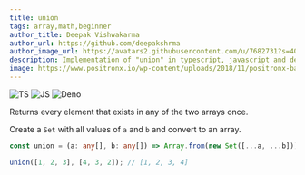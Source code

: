 ```yaml
---
title: union
tags: array,math,beginner
author_title: Deepak Vishwakarma
author_url: https://github.com/deepakshrma
author_image_url: https://avatars2.githubusercontent.com/u/7682731?s=400
description: Implementation of "union" in typescript, javascript and deno.
image: https://www.positronx.io/wp-content/uploads/2018/11/positronx-banner-1152-1.jpg
---
```


![TS](https://img.shields.io/badge/supports-typescript-blue.svg?style=flat-square)
![JS](https://img.shields.io/badge/supports-javascript-yellow.svg?style=flat-square)
![Deno](https://img.shields.io/badge/supports-deno-green.svg?style=flat-square)

Returns every element that exists in any of the two arrays once.

Create a `Set` with all values of `a` and `b` and convert to an array.

```ts title="typescript"
const union = (a: any[], b: any[]) => Array.from(new Set([...a, ...b]));
```

```ts title="typescript"
union([1, 2, 3], [4, 3, 2]); // [1, 2, 3, 4]
```
